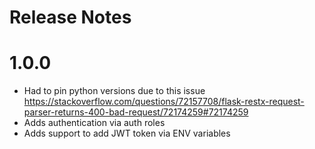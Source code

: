 # Release Notes
# 1.0.0
* Had to pin python versions due to this issue https://stackoverflow.com/questions/72157708/flask-restx-request-parser-returns-400-bad-request/72174259#72174259
* Adds authentication via auth roles
* Adds support to add JWT token via ENV variables

